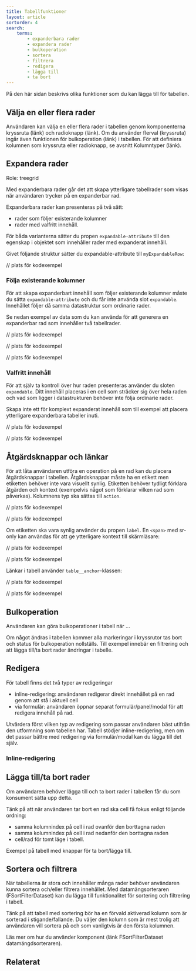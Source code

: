 ```yaml
---
title: Tabellfunktioner
layout: article
sortorder: 4
search:
    terms:
        - expanderbara rader
        - expandera rader
        - bulkoperation
        - sortera
        - filtrera
        - redigera
        - lägga till
        - ta bort
---
```


På den här sidan beskrivs olika funktioner som du kan lägga till för tabellen.

## Välja en eller flera rader

Användaren kan välja en eller flera rader i tabellen genom komponenterna kryssruta (länk) och radioknapp (länk).
Om du använder flerval (kryssruta) ingår även funktionen för bulkoperation (länk) i tabellen.
För att definiera kolumnen som kryssruta eller radioknapp, se avsnitt Kolumntyper (länk).

## Expandera rader

Role: treegrid

Med expanderbara rader går det att skapa ytterligare tabellrader som visas när användaren trycker på en expanderbar rad.

Expanderbara rader kan presenteras på två sätt:

- rader som följer existerande kolumner
- rader med valfritt innehåll.

För båda varianterna sätter du propen `expandable-attribute` till den egenskap i objektet som innehåller rader med expanderat innehåll.

Givet följande struktur sätter du expandable-attribute till `myExpandableRow`:

// plats för kodexempel

### Följa existerande kolumner

För att skapa expanderbart innehåll som följer existerande kolumner måste du sätta `expandable-attribute` och du får inte använda slot `expandable`.
Innehållet följer då samma datastruktur som ordinarie rader.

Se nedan exempel av data som du kan använda för att generera en expanderbar rad som innehåller två tabellrader.

// plats för kodexempel

// plats för kodexempel

// plats för kodexempel

### Valfritt innehåll

För att själv ta kontroll över hur raden presenteras använder du sloten `expandable`. Ditt innehåll placeras i en cell som sträcker sig över hela raden och vad som ligger i datastrukturen behöver inte följa ordinarie rader.

Skapa inte ett för komplext expanderat innehåll som till exempel att placera ytterligare expanderbara tabeller inuti.

// plats för kodexempel

// plats för kodexempel

## Åtgärdsknappar och länkar

För att låta användaren utföra en operation på en rad kan du placera åtgärdsknappar i tabellen.
Åtgärdsknappar måste ha en etikett men etiketten behöver inte vara visuellt synlig. Etiketten behöver tydligt förklara åtgärden och kontext (exempelvis något som förklarar vilken rad som påverkas).
Kolumnens typ ska sättas till `action`.

// plats för kodexempel

// plats för kodexempel

Om etiketten ska vara synlig använder du propen `label`. En `<span>` med sr-only kan användas för att ge ytterligare kontext till skärmläsare:

// plats för kodexempel

// plats för kodexempel

Länkar i tabell använder `table__anchor`-klassen:

// plats för kodexempel

// plats för kodexempel

## Bulkoperation

Användaren kan göra bulkoperationer i tabell när ...

Om något ändras i tabellen kommer alla markeringar i kryssrutor tas bort och status för bulkoperation nollställs.
Till exempel innebär en filtrering och att lägga till/ta bort rader ändringar i tabelle.

## Redigera

För tabell finns det två typer av redigeringar

- inline-redigering: användaren redigerar direkt innehållet på en rad genom att stå i aktuell cell
- via formulär: användaren öppnar separat formulär/panel/modal för att redigera innehåll på rad.

Utvärdera först vilken typ av redigering som passar användaren bäst utifrån den utformning som tabellen har.
Tabell stödjer inline-redigering, men om det passar bättre med redigering via formulär/modal kan du lägga till det själv.

### Inline-redigering

## Lägga till/ta bort rader

Om användaren behöver lägga till och ta bort rader i tabellen får du som konsument sätta upp detta.

Tänk på att när användaren tar bort en rad ska cell få fokus enligt följande ordning:

- samma kolumnindex på cell i rad ovanför den borttagna raden
- samma kolumnindex på cell i rad nedanför den borttagna raden
- cell/rad för tomt läge i tabell.

Exempel på tabell med knappar för ta bort/lägga till.

## Sortera och filtrera

När tabellerna är stora och innehåller många rader behöver användaren kunna sortera och/eller filtrera innehållet.
Med datamängsorteraren (FSortFilterDataset) kan du lägga till funktionalitet för sortering och filtrering i tabell.

Tänk på att tabell med sortering bör ha en förvald aktiverad kolumn som är sorterad i stigande/fallande.
Du väljer den kolumn som är mest trolig att användaren vill sortera på och som vanligtvis är den första kolumnen.

Läs mer om hur du använder komponent (länk FSortFilterDataset datamängdsorteraren).

## Relaterat
